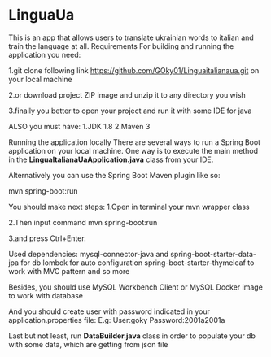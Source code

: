 # LinguaUa

This is an app that allows users to translate ukrainian words to italian and train the language at all. Requirements For building and running the application you need:

1.git clone following link https://github.com/GOky01/Linguaitalianaua.git on your local machine

2.or download project ZIP image and unzip it to any directory you wish

3.finally you better to open your project and run it with some IDE for java

ALSO you must have: 1.JDK 1.8 2.Maven 3

Running the application locally There are several ways to run a Spring Boot application on your local machine. One way is to execute the main method in the **LinguaItalianaUaApplication.java** class from your IDE.

Alternatively you can use the Spring Boot Maven plugin like so:

mvn spring-boot:run

You should make next steps:
1.Open in terminal your mvn wrapper class

2.Then input command mvn spring-boot:run

3.and press Ctrl+Enter.

Used dependencies:
mysql-connector-java and spring-boot-starter-data-jpa for db
lombok for auto configuration
spring-boot-starter-thymeleaf to work with MVC pattern 
and so more

Besides, you should use MySQL Workbench Client or MySQL Docker image to work with database

And you should create user with password indicated in your application.properties file:
E.g:
User:goky
Password:2001a2001a

Last but not least, run **DataBuilder.java** class in order to populate your db with some data, which are getting from json file
